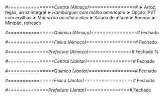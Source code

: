 
*#================Central (Almoço)================#*
➤ Arroz, feijão, arroz integral
➤ *Hambúrguer com molho americano*
➤ Opção: PVT com ervilhas
➤ *Macarrão ao alho e óleo*
➤ Salada de alface
➤ *Banana*
➤ Minipão, refresco

*#================Química (Almoço)================#*
Fechado

*#================Física (Almoço)=================#*
Fechado

*#==============Prefeitura (Almoço)===============#*
Fechado
%

*#================Central (Jantar)================#*
Fechado

*#================Química (Jantar)================#*
Fechado

*#================Física (Jantar)=================#*
Fechado

*#==============Prefeitura (Jantar)===============#*
Fechado

